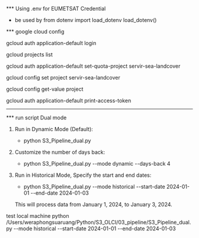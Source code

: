 *** Using .env for EUMETSAT Credential 
- be used by 
from dotenv import load_dotenv
load_dotenv()



*** google cloud config

gcloud auth application-default login

gcloud projects list  

gcloud auth application-default set-quota-project servir-sea-landcover 

gcloud config set project servir-sea-landcover   

gcloud config get-value project 

gcloud auth application-default print-access-token 

---------------------------------------------------------------------------------------------------

*** run script Dual mode 

1. Run in Dynamic Mode (Default):

      - python S3_Pipeline_dual.py

2. Customize the number of days back:

      - python S3_Pipeline_dual.py --mode dynamic --days-back 4

3. Run in Historical Mode, Specify the start and end dates:

      - python S3_Pipeline_dual.py --mode historical --start-date 2024-01-01 --end-date 2024-01-03

      This will process data from January 1, 2024, to January 3, 2024.

test local machine 
python /Users/weraphongsuaruang/Python/S3_OLCI/03_pipeline/S3_Pipeline_dual.py --mode historical --start-date 2024-01-01 --end-date 2024-01-03


